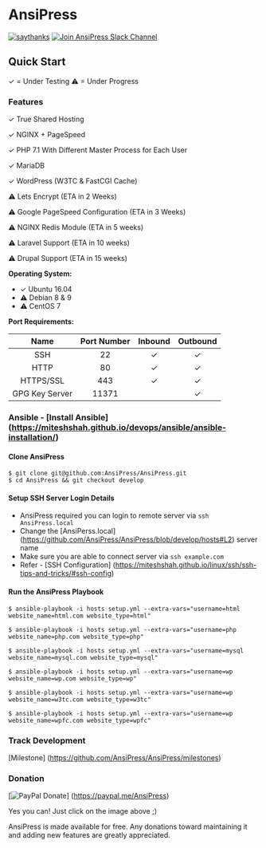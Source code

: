 # AnsiPress

[![saythanks](https://img.shields.io/badge/say-thanks-ff69b4.svg)](https://saythanks.io/to/MiteshShah) [![Join AnsiPress Slack Channel](https://ansipress.herokuapp.com/badge.svg)](https://ansipress.herokuapp.com/)


## Quick Start

✓ = Under Testing
⚠ = Under Progress

### Features

✓ True Shared Hosting

✓ NGINX + PageSpeed

✓ PHP 7.1 With Different Master Process for Each User

✓ MariaDB

✓ WordPress (W3TC & FastCGI Cache)

⚠ Lets Encrypt (ETA in 2 Weeks)

⚠ Google PageSpeed Configuration (ETA in 3 Weeks)

⚠ NGINX Redis Module (ETA in 5 weeks)

⚠ Laravel Support (ETA in 10 weeks)

⚠ Drupal Support (ETA in 15 weeks)

**Operating System:**

- ✓ Ubuntu 16.04
- ⚠	Debian 8 & 9
- ⚠ CentOS 7


**Port Requirements:**

| Name  | Port Number | Inbound | Outbound  |
|:-----:|:-----------:|:-------:|:---------:|
|SSH    |22           | ✓       |✓          |
|HTTP    |80           | ✓       |✓          |
|HTTPS/SSL    |443           | ✓       |✓          |
|GPG Key Server    |11371           |        |✓          |



### Ansible - [Install Ansible] (https://miteshshah.github.io/devops/ansible/ansible-installation/)

#### Clone AnsiPress

```
$ git clone git@github.com:AnsiPress/AnsiPress.git
$ cd AnsiPress && git checkout develop
```

#### Setup SSH Server Login Details

* AnsiPress required you can login to remote server via `ssh AnsiPress.local`
* Change the [AnsiPerss.local] (https://github.com/AnsiPress/AnsiPress/blob/develop/hosts#L2) server name
* Make sure you are able to connect server via `ssh example.com`
* Refer - [SSH Configuration] (https://miteshshah.github.io/linux/ssh/ssh-tips-and-tricks/#ssh-config)

#### Run the AnsiPress Playbook

```
$ ansible-playbook -i hosts setup.yml --extra-vars="username=html website_name=html.com website_type=html"

$ ansible-playbook -i hosts setup.yml --extra-vars="username=php website_name=php.com website_type=php"

$ ansible-playbook -i hosts setup.yml --extra-vars="username=mysql website_name=mysql.com website_type=mysql"

$ ansible-playbook -i hosts setup.yml --extra-vars="username=wp website_name=wp.com website_type=wp"

$ ansible-playbook -i hosts setup.yml --extra-vars="username=wp website_name=w3tc.com website_type=w3tc"

$ ansible-playbook -i hosts setup.yml --extra-vars="username=wp website_name=wpfc.com website_type=wpfc"
```

### Track Development

[Milestone] (https://github.com/AnsiPress/AnsiPress/milestones)

### Donation
[![PayPal Donate](https://cloud.githubusercontent.com/assets/1223371/20793214/ec6ffca2-b7eb-11e6-9614-d893ff77a565.png)]  (https://paypal.me/AnsiPress)

Yes you can! Just click on the image above ;)

AnsiPress is made available for free. Any donations toward maintaining it and adding new features are greatly appreciated.
